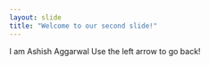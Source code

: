 ```yaml
---
layout: slide
title: "Welcome to our second slide!"
---
```

I am Ashish Aggarwal 
Use the left arrow to go back!
